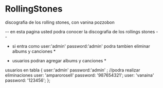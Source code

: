 # RollingStones
discografia de los rolling stones, con vanina pozzobon

-- en esta pagina usted podra conocer la discografia de los rollings stones --
* si entra como user:'admin' password:'admin' 
    podra tambien eliminar albums y canciones *

* usuarios podran agregar albums y canciones *

usuarios en tabla {
    user:'admin' password:'admin' ; //podra realizar eliminaciones
    user: 'amparorosell' password: '987654321';
    user: 'vanaina' password: '123456';
};